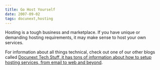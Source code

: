 ```yaml
---
title: Go Host Yourself
date: 2007-09-02
tags: docunext,hosting
---
```

Hosting is a tough business and marketplace. If you have unique or demanding hosting requirements, it may make sense to host your own services.

For information about all things technical, check out one of our other blogs called <a href="http://www.docunext.com/blog/">Docunext Tech Stuff, it has tons of information about how to setup hosting services, from email to web and beyond</a>.


